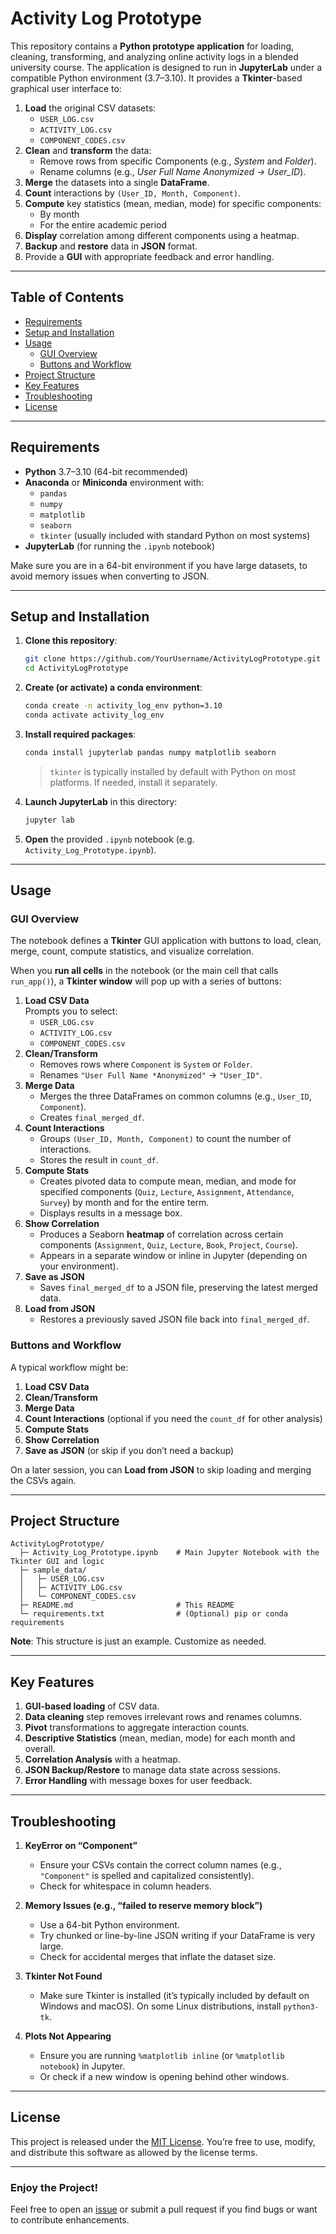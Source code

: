# Activity Log Prototype

This repository contains a **Python prototype application** for loading, cleaning, transforming, and analyzing online activity logs in a blended university course. The application is designed to run in **JupyterLab** under a compatible Python environment (3.7–3.10). It provides a **Tkinter**-based graphical user interface to:

1. **Load** the original CSV datasets:
   - `USER_LOG.csv`
   - `ACTIVITY_LOG.csv`
   - `COMPONENT_CODES.csv`
2. **Clean** and **transform** the data:
   - Remove rows from specific Components (e.g., *System* and *Folder*).
   - Rename columns (e.g., *User Full Name *Anonymized* → User_ID*).
3. **Merge** the datasets into a single **DataFrame**.
4. **Count** interactions by `(User_ID, Month, Component)`.
5. **Compute** key statistics (mean, median, mode) for specific components:
   - By month
   - For the entire academic period
6. **Display** correlation among different components using a heatmap.
7. **Backup** and **restore** data in **JSON** format.
8. Provide a **GUI** with appropriate feedback and error handling.

---

## Table of Contents

- [Requirements](#requirements)
- [Setup and Installation](#setup-and-installation)
- [Usage](#usage)
  - [GUI Overview](#gui-overview)
  - [Buttons and Workflow](#buttons-and-workflow)
- [Project Structure](#project-structure)
- [Key Features](#key-features)
- [Troubleshooting](#troubleshooting)
- [License](#license)

---

## Requirements

- **Python** 3.7–3.10 (64-bit recommended)
- **Anaconda** or **Miniconda** environment with:
  - `pandas`
  - `numpy`
  - `matplotlib`
  - `seaborn`
  - `tkinter` (usually included with standard Python on most systems)
- **JupyterLab** (for running the `.ipynb` notebook)

Make sure you are in a 64-bit environment if you have large datasets, to avoid memory issues when converting to JSON.

---

## Setup and Installation

1. **Clone this repository**:

   ```bash
   git clone https://github.com/YourUsername/ActivityLogPrototype.git
   cd ActivityLogPrototype
   ```

2. **Create (or activate) a conda environment**:

   ```bash
   conda create -n activity_log_env python=3.10
   conda activate activity_log_env
   ```

3. **Install required packages**:

   ```bash
   conda install jupyterlab pandas numpy matplotlib seaborn
   ```
   > `tkinter` is typically installed by default with Python on most platforms. If needed, install it separately.

4. **Launch JupyterLab** in this directory:

   ```bash
   jupyter lab
   ```

5. **Open** the provided `.ipynb` notebook (e.g. `Activity_Log_Prototype.ipynb`).

---

## Usage

### GUI Overview

The notebook defines a **Tkinter** GUI application with buttons to load, clean, merge, count, compute statistics, and visualize correlation.  

When you **run all cells** in the notebook (or the main cell that calls `run_app()`), a **Tkinter window** will pop up with a series of buttons:

1. **Load CSV Data**  
   Prompts you to select:
   - `USER_LOG.csv`
   - `ACTIVITY_LOG.csv`
   - `COMPONENT_CODES.csv`
2. **Clean/Transform**  
   - Removes rows where `Component` is `System` or `Folder`.  
   - Renames `"User Full Name *Anonymized"` → `"User_ID"`.
3. **Merge Data**  
   - Merges the three DataFrames on common columns (e.g., `User_ID`, `Component`).  
   - Creates `final_merged_df`.
4. **Count Interactions**  
   - Groups `(User_ID, Month, Component)` to count the number of interactions.  
   - Stores the result in `count_df`.
5. **Compute Stats**  
   - Creates pivoted data to compute mean, median, and mode for specified components (`Quiz`, `Lecture`, `Assignment`, `Attendance`, `Survey`) by month and for the entire term.  
   - Displays results in a message box.
6. **Show Correlation**  
   - Produces a Seaborn **heatmap** of correlation across certain components (`Assignment`, `Quiz`, `Lecture`, `Book`, `Project`, `Course`).  
   - Appears in a separate window or inline in Jupyter (depending on your environment).
7. **Save as JSON**  
   - Saves `final_merged_df` to a JSON file, preserving the latest merged data.
8. **Load from JSON**  
   - Restores a previously saved JSON file back into `final_merged_df`.

### Buttons and Workflow

A typical workflow might be:

1. **Load CSV Data**  
2. **Clean/Transform**  
3. **Merge Data**  
4. **Count Interactions** (optional if you need the `count_df` for other analysis)  
5. **Compute Stats**  
6. **Show Correlation**  
7. **Save as JSON** (or skip if you don’t need a backup)  

On a later session, you can **Load from JSON** to skip loading and merging the CSVs again.

---

## Project Structure

```
ActivityLogPrototype/
  ├─ Activity_Log_Prototype.ipynb    # Main Jupyter Notebook with the Tkinter GUI and logic
  ├─ sample_data/
  │   ├─ USER_LOG.csv
  │   ├─ ACTIVITY_LOG.csv
  │   └─ COMPONENT_CODES.csv
  ├─ README.md                       # This README
  └─ requirements.txt                # (Optional) pip or conda requirements
```

**Note**: This structure is just an example. Customize as needed.

---

## Key Features

1. **GUI-based loading** of CSV data.  
2. **Data cleaning** step removes irrelevant rows and renames columns.  
3. **Pivot** transformations to aggregate interaction counts.  
4. **Descriptive Statistics** (mean, median, mode) for each month and overall.  
5. **Correlation Analysis** with a heatmap.  
6. **JSON Backup/Restore** to manage data state across sessions.  
7. **Error Handling** with message boxes for user feedback.

---

## Troubleshooting

1. **KeyError on “Component”**  
   - Ensure your CSVs contain the correct column names (e.g., `"Component"` is spelled and capitalized consistently).  
   - Check for whitespace in column headers.

2. **Memory Issues (e.g., “failed to reserve memory block”)**  
   - Use a 64-bit Python environment.  
   - Try chunked or line-by-line JSON writing if your DataFrame is very large.  
   - Check for accidental merges that inflate the dataset size.

3. **Tkinter Not Found**  
   - Make sure Tkinter is installed (it’s typically included by default on Windows and macOS). On some Linux distributions, install `python3-tk`.

4. **Plots Not Appearing**  
   - Ensure you are running `%matplotlib inline` (or `%matplotlib notebook`) in Jupyter.  
   - Or check if a new window is opening behind other windows.

---

## License

This project is released under the [MIT License](LICENSE). You’re free to use, modify, and distribute this software as allowed by the license terms.

---

### Enjoy the Project!

Feel free to open an [issue](https://github.com/YourUsername/ActivityLogPrototype/issues) or submit a pull request if you find bugs or want to contribute enhancements. 
